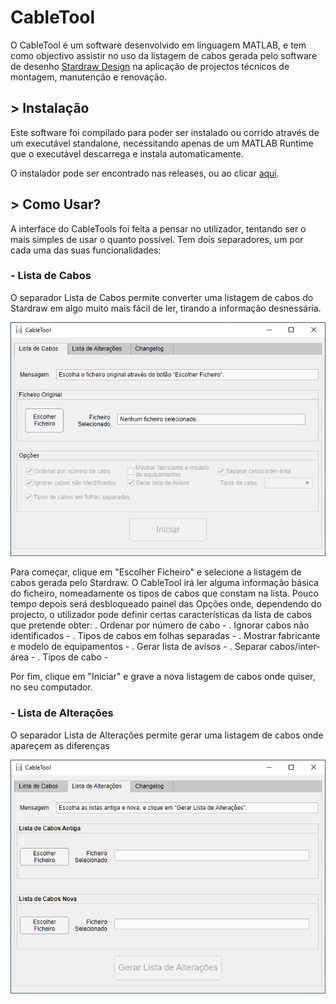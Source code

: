 # CableTool

O CableTool é um software desenvolvido em linguagem MATLAB, e tem como objectivo assistir no uso da listagem de cabos gerada pelo software de desenho [Stardraw Design](https://www.stardraw.com/sd7) na aplicação de projectos técnicos de montagem, manutenção e renovação.

## > Instalação

Este software foi compilado para poder ser instalado ou corrido através de um executável standalone, necessitando apenas de um MATLAB Runtime que o executável descarrega e instala automaticamente.

O instalador pode ser encontrado nas releases, ou ao clicar [aqui](https://github.com/JoaoRochaRTP/CableTool/releases/download/v1.0/CableTool_installer_v1_0.exe).

## > Como Usar?

A interface do CableTools foi feita a pensar no utilizador, tentando ser o mais simples de usar o quanto possível.
Tem dois separadores, um por cada uma das suas funcionalidades:

### - Lista de Cabos

O separador Lista de Cabos permite converter uma listagem de cabos do Stardraw em algo muito mais fácil de ler, tirando a informação desnessária.

![teste1](https://github.com/JoaoRochaRTP/CableTool/blob/main/lista_cabos.png)

Para começar, clique em "Escolher Ficheiro" e selecione a listagem de cabos gerada pelo Stardraw.
O CableTool irá ler alguma informação básica do ficheiro, nomeadamente os tipos de cabos que constam na lista.
Pouco tempo depois será desbloqueado painel das Opções onde, dependendo do projecto, o utilizador pode definir certas características da lista de cabos que pretende obter:
. Ordenar por número de cabo - 
. Ignorar cabos não identificados - 
. Tipos de cabos em folhas separadas - 
. Mostrar fabricante e modelo de equipamentos - 
. Gerar lista de avisos - 
. Separar cabos/inter-área - 
. Tipos de cabo - 

Por fim, clique em "Iniciar" e grave a nova listagem de cabos onde quiser, no seu computador.

### - Lista de Alterações

O separador Lista de Alterações permite gerar uma listagem de cabos onde apareçem as diferenças 

![teste2](https://github.com/JoaoRochaRTP/CableTool/blob/main/lista_alteracoes.png)

